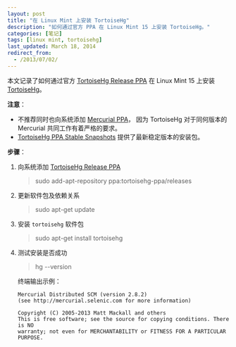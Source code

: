 ```yaml
---
layout: post
title: "在 Linux Mint 上安装 TortoiseHg"
description: "如何通过官方 PPA 在 Linux Mint 15 上安装 TortoiseHg。"
categories: [笔记]
tags: [linux mint, tortoisehg]
last_updated: March 18, 2014
redirect_from:
  - /2013/07/02/
---
```

本文记录了如何通过官方 [TortoiseHg Release PPA][TortoiseHg Release PPA] 在 Linux Mint 15 上安装 [TortoiseHg][TortoiseHg]。

**注意**：

- 不推荐同时也向系统添加 [Mercurial PPA][Mercurial PPA]， 因为 TortoiseHg 对于同何版本的 Mercurial 共同工作有着严格的要求。
- [TortoiseHg PPA Stable Snapshots][TortoiseHg PPA Stable Snapshots] 提供了最新稳定版本的安装包。

**步骤**：

1. 向系统添加 [TortoiseHg Release PPA][TortoiseHg Release PPA]

	> sudo add-apt-repository ppa:tortoisehg-ppa/releases

2. 更新软件包及依赖关系

	> sudo apt-get update

3. 安装 `tortoisehg` 软件包

	> sudo apt-get install tortoisehg

4. 测试安装是否成功

	> hg \--version

	终端输出示例：

	   Mercurial Distributed SCM (version 2.8.2)
	   (see http://mercurial.selenic.com for more information)

	   Copyright (C) 2005-2013 Matt Mackall and others
	   This is free software; see the source for copying conditions. There is NO
	   warranty; not even for MERCHANTABILITY or FITNESS FOR A PARTICULAR PURPOSE.

[TortoiseHg]: http://tortoisehg.bitbucket.org/
[TortoiseHg Release PPA]: https://launchpad.net/~tortoisehg-ppa/+archive/releases
[Mercurial PPA]: https://launchpad.net/~mercurial-ppa/+archive/releases
[TortoiseHg PPA Stable Snapshots]: https://launchpad.net/~tortoisehg-ppa/+archive/stable-snapshots
[TortoiseHg Release PPA]: https://launchpad.net/~tortoisehg-ppa/+archive/releases

